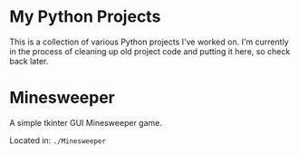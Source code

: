 # My Python Projects

This is a collection of various Python projects I've worked on. I'm currently in the process of cleaning up old project code and putting it here, so check back later.

# Minesweeper

A simple tkinter GUI Minesweeper game.

Located in: `./Minesweeper`
